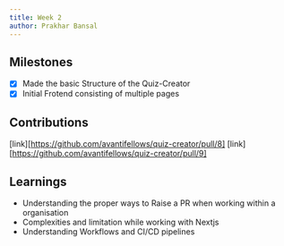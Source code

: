 ```yaml
---
title: Week 2
author: Prakhar Bansal
---
```


## Milestones
- [x] Made the basic Structure of the Quiz-Creator
- [x] Initial Frotend consisting of multiple pages

## Contributions

[link][https://github.com/avantifellows/quiz-creator/pull/8]
[link][https://github.com/avantifellows/quiz-creator/pull/9]

## Learnings

- Understanding the proper ways to Raise a PR when working within a organisation
- Complexities and limitation while working with Nextjs
- Understanding Workflows and CI/CD pipelines
